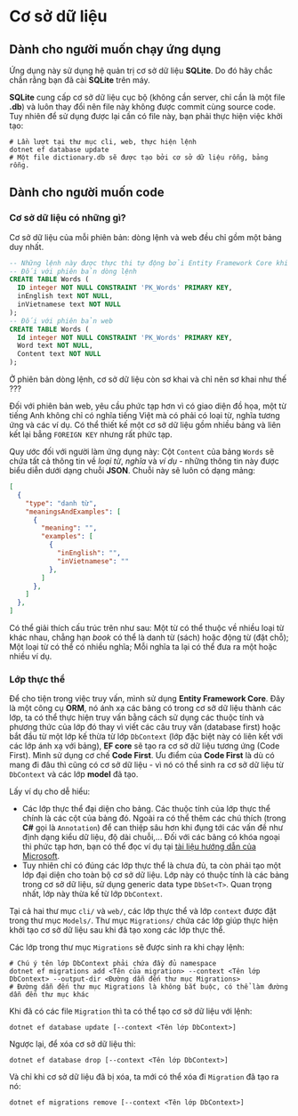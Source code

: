 # Cơ sở dữ liệu

## Dành cho người muốn chạy ứng dụng

Ứng dụng này sử dụng hệ quản trị cơ sở dữ liệu **SQLite**. Do đó hãy chắc chắn rằng bạn đã cài **SQLite** trên máy.

**SQLite** cung cấp cơ sở dữ liệu cục bộ (không cần server, chỉ cần là một file **.db**) và luôn thay đổi nên file này không được commit cùng source code. Tuy nhiên để sử dụng được lại cần có file này, bạn phải thực hiện việc khởi tạo:

```shell
# Lần lượt tại thư mục cli, web, thực hiện lệnh
dotnet ef database update
# Một file dictionary.db sẽ được tạo bởi cơ sở dữ liệu rỗng, bảng rỗng.
```

## Dành cho người muốn code

### Cơ sở dữ liệu có những gì?

Cơ sở dữ liệu của mỗi phiên bản: dòng lệnh và web đều chỉ gồm một bảng duy nhất.
```sql
-- Những lệnh này được thực thi tự động bởi Entity Framework Core khi ta sử dụng lệnh dotnet ef database update
-- Đối với phiên bản dòng lệnh
CREATE TABLE Words (
  ID integer NOT NULL CONSTRAINT 'PK_Words' PRIMARY KEY,
  inEnglish text NOT NULL,
  inVietnamese text NOT NULL
);
-- Đối với phiên bản web
CREATE TABLE Words (
  Id integer NOT NULL CONSTRAINT 'PK_Words' PRIMARY KEY,
  Word text NOT NULL,
  Content text NOT NULL
);
```

Ở phiên bản dòng lệnh, cơ sở dữ liệu còn sơ khai và chỉ nên sơ khai như thế ???

Đối với phiên bản web, yêu cầu phức tạp hơn vì có giao diện đồ họa, một từ tiếng Anh không chỉ có nghĩa tiếng Việt mà có phải có loại từ, nghĩa tương ứng và các ví dụ. Có thể thiết kế một cơ sở dữ liệu gồm nhiều bảng và liên kết lại bẳng `FOREIGN KEY` nhưng rất phức tạp.

Quy ước đối với người làm ứng dụng này: Cột `Content` của bảng `Words` sẽ chứa tất cả thông tin về *loại từ*, *nghĩa* và *ví dụ* - những thông tin này được biểu diễn dưới dạng chuỗi **JSON**. Chuỗi này sẽ luôn có dạng mảng:

```json
[
  {
    "type": "danh từ",
    "meaningsAndExamples": [
      {
        "meaning": "",
        "examples": [
          {
            "inEnglish": "",
            "inVietnamese": ""
          },
        ]
      },
    ]
  },
]
```

Có thể giải thích cấu trúc trên như sau: Một từ có thể thuộc về nhiều loại từ khác nhau, chẳng hạn *book* có thể là danh từ (sách) hoặc động từ (đặt chỗ); Một loại từ có thể có nhiều nghĩa; Mỗi nghĩa ta lại có thể đưa ra một hoặc nhiều ví dụ.

### Lớp thực thể

Để cho tiện trong việc truy vấn, mình sử dụng **Entity Framework Core**. Đây là một công cụ **ORM**, nó ánh xạ các bảng có trong cơ sở dữ liệu thành các lớp, ta có thể thực hiện truy vấn bằng cách sử dụng các thuộc tính và phương thức của lớp đó thay vì viết các câu truy vấn (database first) hoặc bắt đầu từ một lớp kế thừa từ lớp `DbContext` (lớp đặc biệt này có liên kết với các lớp ánh xạ với bảng), **EF core** sẽ tạo ra cơ sở dữ liệu tương ứng (Code First). Mình sử dụng cơ chế **Code First**. Ưu điểm của **Code First** là dù có mang đi đâu thì cũng có cơ sở dữ liệu - vì nó có thể sinh ra cơ sở dữ liệu từ `DbContext` và các lớp **model** đã tạo.

Lấy ví dụ cho dễ hiểu:

* Các lớp thực thể đại diện cho bảng. Các thuộc tính của lớp thực thể chính là các cột của bảng đó. Ngoài ra có thể thêm các chú thích (trong **C#** gọi là `Annotation`) để can thiệp sâu hơn khi đụng tới các vấn đề như định dạng kiểu dữ liệu, độ dài chuỗi,... Đối với các bảng có khóa ngoại thì phức tạp hơn, bạn có thể đọc ví dụ tại [tài liệu hướng dẫn của Microsoft](https://docs.microsoft.com/en-us/ef/core/modeling/alternate-keys).
* Tuy nhiên chỉ có đúng các lớp thực thể là chưa đủ, ta còn phải tạo một lớp đại diện cho toàn bộ cơ sở dữ liệu. Lớp này có thuộc tính là các bảng trong cơ sở dữ liệu, sử dụng generic data type `DbSet<T>`. Quan trọng nhất, lớp này thừa kế từ lớp `DbContext`.

Tại cả hai thư mục `cli/` và `web/`, các lớp thực thể và lớp `context` được đặt trong thư mục `Models/`. Thư mục `Migrations/` chứa các lớp giúp thực hiện khởi tạo cơ sở dữ liệu sau khi đã tạo xong các lớp thực thể.

Các lớp trong thư mục `Migrations` sẽ được sinh ra khi chạy lệnh:
```shell
# Chú ý tên lớp DbContext phải chứa đầy đủ namespace
dotnet ef migrations add <Tên của migration> --context <Tên lớp DbContext> --output-dir <Đường dẫn đến thư mục Migrations>
# Đường dẫn đến thư mục Migrations là không bắt buộc, có thể làm đường dẫn đến thư mục khác
```
Khi đã có các file `Migration` thì ta có thể tạo cơ sở dữ liệu với lệnh:
```shell
dotnet ef database update [--context <Tên lớp DbContext>]
```

Ngược lại, để xóa cơ sở dữ liệu thì:
```shell
dotnet ef database drop [--context <Tên lớp DbContext>]
```
Và chỉ khi cơ sở dữ liệu đã bị xóa, ta mới có thể xóa đi `Migration` đã tạo ra nó:
```shell
dotnet ef migrations remove [--context <Tên lớp DbContext>]
```
